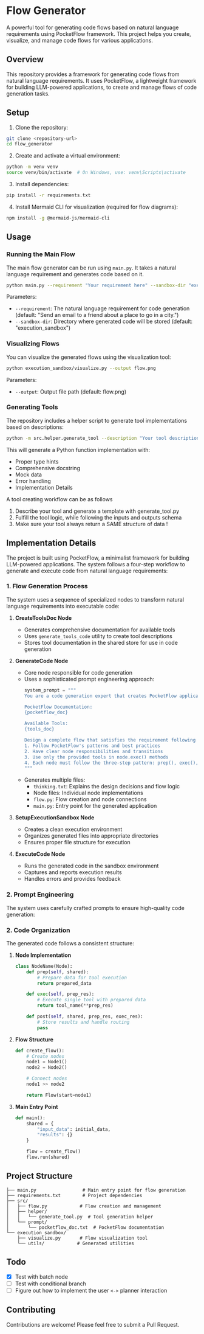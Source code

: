 # Flow Generator

A powerful tool for generating code flows based on natural language requirements using PocketFlow framework. This project helps you create, visualize, and manage code flows for various applications.

## Overview

This repository provides a framework for generating code flows from natural language requirements. It uses PocketFlow, a lightweight framework for building LLM-powered applications, to create and manage flows of code generation tasks.

## Setup

1. Clone the repository:

```bash
git clone <repository-url>
cd flow_generator
```

2. Create and activate a virtual environment:

```bash
python -m venv venv
source venv/bin/activate  # On Windows, use: venv\Scripts\activate
```

3. Install dependencies:

```bash
pip install -r requirements.txt
```

4. Install Mermaid CLI for visualization (required for flow diagrams):

```bash
npm install -g @mermaid-js/mermaid-cli
```

## Usage

### Running the Main Flow

The main flow generator can be run using `main.py`. It takes a natural language requirement and generates code based on it.

```bash
python main.py --requirement "Your requirement here" --sandbox-dir "execution_sandbox"
```

Parameters:

- `--requirement`: The natural language requirement for code generation (default: "Send an email to a friend about a place to go in a city.")
- `--sandbox-dir`: Directory where generated code will be stored (default: "execution_sandbox")

### Visualizing Flows

You can visualize the generated flows using the visualization tool:

```bash
python execution_sandbox/visualize.py --output flow.png
```

Parameters:

- `--output`: Output file path (default: flow.png)

### Generating Tools

The repository includes a helper script to generate tool implementations based on descriptions:

```bash
python -m src.helper.generate_tool --description "Your tool description here"
```

This will generate a Python function implementation with:

- Proper type hints
- Comprehensive docstring
- Mock data
- Error handling
- Implementation Details

A tool creating workflow can be as follows

1. Describe your tool and generate a template with generate_tool.py
2. Fulfill the tool logic, while following the inputs and outputs schema
3. Make sure your tool always return a SAME structure of data !

## Implementation Details

The project is built using PocketFlow, a minimalist framework for building LLM-powered applications. The system follows a four-step workflow to generate and execute code from natural language requirements:

### 1. Flow Generation Process

The system uses a sequence of specialized nodes to transform natural language requirements into executable code:

1. **CreateToolsDoc Node**

   - Generates comprehensive documentation for available tools
   - Uses `generate_tools_code` utility to create tool descriptions
   - Stores tool documentation in the shared store for use in code generation
2. **GenerateCode Node**

   - Core node responsible for code generation
   - Uses a sophisticated prompt engineering approach:
     ```python
     system_prompt = """
     You are a code generation expert that creates PocketFlow applications...

     PocketFlow Documentation:
     {pocketflow_doc}

     Available Tools:
     {tools_doc}

     Design a complete flow that satisfies the requirement following these rules:
     1. Follow PocketFlow's patterns and best practices
     2. Have clear node responsibilities and transitions
     3. Use only the provided tools in node.exec() methods
     4. Each node must follow the three-step pattern: prep(), exec(), post()
     """
     ```
   - Generates multiple files:
     - `thinking.txt`: Explains the design decisions and flow logic
     - Node files: Individual node implementations
     - `flow.py`: Flow creation and node connections
     - `main.py`: Entry point for the generated application
3. **SetupExecutionSandbox Node**

   - Creates a clean execution environment
   - Organizes generated files into appropriate directories
   - Ensures proper file structure for execution
4. **ExecuteCode Node**

   - Runs the generated code in the sandbox environment
   - Captures and reports execution results
   - Handles errors and provides feedback

### 2. Prompt Engineering

The system uses carefully crafted prompts to ensure high-quality code generation:

### 2. Code Organization

The generated code follows a consistent structure:

1. **Node Implementation**

   ```python
   class NodeName(Node):
       def prep(self, shared):
           # Prepare data for tool execution
           return prepared_data

       def exec(self, prep_res):
           # Execute single tool with prepared data
           return tool_name(**prep_res)

       def post(self, shared, prep_res, exec_res):
           # Store results and handle routing
           pass
   ```
2. **Flow Structure**

   ```python
   def create_flow():
       # Create nodes
       node1 = Node1()
       node2 = Node2()

       # Connect nodes
       node1 >> node2

       return Flow(start=node1)
   ```
3. **Main Entry Point**

   ```python
   def main():
       shared = {
           "input_data": initial_data,
           "results": {}
       }

       flow = create_flow()
       flow.run(shared)
   ```

## Project Structure

```
├── main.py                 # Main entry point for flow generation
├── requirements.txt        # Project dependencies
├── src/
│   ├── flow.py            # Flow creation and management
│   ├── helper/
│   │   └── generate_tool.py  # Tool generation helper
│   └── prompt/
│       └── pocketflow_doc.txt  # PocketFlow documentation
└── execution_sandbox/
    ├── visualize.py       # Flow visualization tool
    └── utils/            # Generated utilities
```

## Todo

* [X] Test with batch node
* [ ] Test with conditional branch
* [ ] Figure out how to implement the user `<->` planner interaction

## Contributing

Contributions are welcome! Please feel free to submit a Pull Request.
